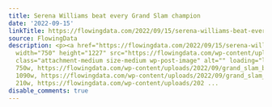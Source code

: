 ```yaml
---
title: Serena Williams beat every Grand Slam champion
date: '2022-09-15'
linkTitle: https://flowingdata.com/2022/09/15/serena-williams-beat-every-grand-slam-champion/
source: FlowingData
description: <p><a href="https://flowingdata.com/2022/09/15/serena-williams-beat-every-grand-slam-champion/"><img
  width="750" height="1227" src="https://flowingdata.com/wp-content/uploads/2022/09/grand_slam_beat-750x1227.png"
  class="attachment-medium size-medium wp-post-image" alt="" loading="lazy" srcset="https://flowingdata.com/wp-content/uploads/2022/09/grand_slam_beat-750x1227.png
  750w, https://flowingdata.com/wp-content/uploads/2022/09/grand_slam_beat-1090x1783.png
  1090w, https://flowingdata.com/wp-content/uploads/2022/09/grand_slam_beat-210x344.png
  210w, https://flowingdata.com/wp-content/uploads/202 ...
disable_comments: true
---
```

<p><a href="https://flowingdata.com/2022/09/15/serena-williams-beat-every-grand-slam-champion/"><img width="750" height="1227" src="https://flowingdata.com/wp-content/uploads/2022/09/grand_slam_beat-750x1227.png" class="attachment-medium size-medium wp-post-image" alt="" loading="lazy" srcset="https://flowingdata.com/wp-content/uploads/2022/09/grand_slam_beat-750x1227.png 750w, https://flowingdata.com/wp-content/uploads/2022/09/grand_slam_beat-1090x1783.png 1090w, https://flowingdata.com/wp-content/uploads/2022/09/grand_slam_beat-210x344.png 210w, https://flowingdata.com/wp-content/uploads/202 ...